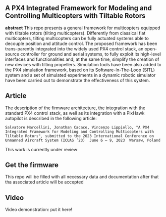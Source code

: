 ## A PX4 Integrated Framework for Modeling and Controlling Multicopters with Tiltable Rotors

__abstract__ This repo presents a general framework for multicopters equipped with tiltable rotors (tilting multicopters). Differently from classical flat multicopters, tilting multicopters can be fully actuated systems able to decouple position and attitude control. The proposed framework has been trans-parently integrated into the widely used PX4 control stack, an open-source controller for ground and aerial systems, to fully exploit its high-level interfaces and functionalities and, at the same time, simplify the creation of new devices with tilting propellers. Simulation tools have been also added to the PX4 simulation framework, based on its Software-In-The-Loop (SITL) system and a set of simulated experiments in a dynamic robotic simulator have been carried out to demonstrate the effectiveness of this system. 

## Article 
The description of the firmware architecture, the integration with the standard PX4 control stack, as well as its integration with a PixHawk autopilot is described in the following article:

``Salvatore Marcellini, Jonathan Cacace, Vincenzo Lippiello, "A PX4 Integrated Framework for Modeling and Controlling Multicopters with Tiltable Rotors", submitted to the 2023 International Conference on Unmanned Aircraft System (ICUAS ’23)  June 6 – 9, 2023  Warsaw, Poland``

This work is currently under review

## Get the firmware 
This repo will be filled with all necessary data and documentation after that tha associated article will be accepted


## Video
Video demonstration: put it here!
